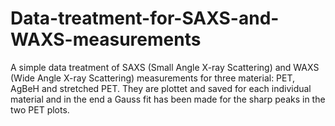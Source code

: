 # Data-treatment-for-SAXS-and-WAXS-measurements

A simple data treatment of SAXS (Small Angle X-ray Scattering) and WAXS (Wide Angle X-ray Scattering) measurements for three material: PET, AgBeH and stretched PET. They are plottet and saved for each individual material and in the end a Gauss fit has been made for the sharp peaks in the two PET plots. 
